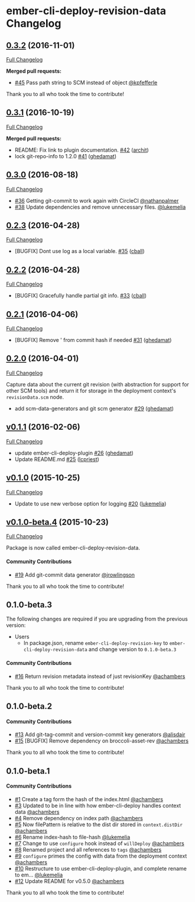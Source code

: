 # ember-cli-deploy-revision-data Changelog

## [0.3.2](https://github.com/ember-cli-deploy/ember-cli-deploy-revision-data/tree/0.3.2) (2016-11-01)
[Full Changelog](https://github.com/ember-cli-deploy/ember-cli-deploy-revision-data/compare/v0.3.1...0.3.2)

**Merged pull requests:**

- [#45](https://github.com/ember-cli-deploy/ember-cli-deploy-revision-data/pull/45) Pass path string to SCM instead of object [@kpfefferle](https://github.com/kpfefferle)

Thank you to all who took the time to contribute!

## [0.3.1](https://github.com/ember-cli-deploy/ember-cli-deploy-revision-data/tree/0.3.1) (2016-10-19)
[Full Changelog](https://github.com/ember-cli-deploy/ember-cli-deploy-revision-data/compare/v0.3.0...0.3.1)

**Merged pull requests:**

- README: Fix link to plugin documentation. [\#42](https://github.com/ember-cli-deploy/ember-cli-deploy-revision-data/pull/42) ([archit](https://github.com/archit))
- lock git-repo-info to 1.2.0 [\#41](https://github.com/ember-cli-deploy/ember-cli-deploy-revision-data/pull/41) ([ghedamat](https://github.com/ghedamat))

## [0.3.0](https://github.com/ember-cli-deploy/ember-cli-deploy-revision-data/tree/0.3.0) (2016-08-18)
[Full Changelog](https://github.com/ember-cli-deploy/ember-cli-deploy-revision-data/compare/v0.2.3...0.3.0)

- [#36](https://github.com/ember-cli-deploy/ember-cli-deploy-revision-data/pull/36) Getting git-commit to work again with CircleCI [@nathanpalmer](https://github.com/nathanpalmer)
- [#38](https://github.com/ember-cli-deploy/ember-cli-deploy-revision-data/pull/38) Update dependencies and remove unnecessary files. [@lukemelia](https://github.com/lukemelia)

## [0.2.3](https://github.com/ember-cli-deploy/ember-cli-deploy-revision-data/tree/0.2.3) (2016-04-28)
[Full Changelog](https://github.com/ember-cli-deploy/ember-cli-deploy-revision-data/compare/v0.2.2...0.2.3)

- \[BUGFIX\] Dont use log as a local variable. [\#35](https://github.com/ember-cli-deploy/ember-cli-deploy-revision-data/pull/35) ([cball](https://github.com/cball))

## [0.2.2](https://github.com/ember-cli-deploy/ember-cli-deploy-revision-data/tree/0.2.2) (2016-04-28)
[Full Changelog](https://github.com/ember-cli-deploy/ember-cli-deploy-revision-data/compare/v0.2.1...0.2.2)

- \[BUGFIX\] Gracefully handle partial git info. [\#33](https://github.com/ember-cli-deploy/ember-cli-deploy-revision-data/pull/33) ([cball](https://github.com/cball))

## [0.2.1](https://github.com/ember-cli-deploy/ember-cli-deploy-revision-data/tree/0.2.1) (2016-04-06)
[Full Changelog](https://github.com/ember-cli-deploy/ember-cli-deploy-revision-data/compare/v0.2.0...v0.2.1)

- \[BUGFIX\] Remove ' from commit hash if needed [\#31](https://github.com/ember-cli-deploy/ember-cli-deploy-revision-data/pull/31) ([ghedamat](https://github.com/ghedamat))

## [0.2.0](https://github.com/ember-cli-deploy/ember-cli-deploy-revision-data/tree/0.2.0) (2016-04-01)
[Full Changelog](https://github.com/ember-cli-deploy/ember-cli-deploy-revision-data/compare/v0.1.1...v0.2.0)

Capture data about the current git revision (with abstraction for support for other SCM tools) and return it for storage in the deployment context's `revisionData.scm` node.

- add scm-data-generators and git scm generator [\#29](https://github.com/ember-cli-deploy/ember-cli-deploy-revision-data/pull/29) ([ghedamat](https://github.com/ghedamat))

## [v0.1.1](https://github.com/ember-cli-deploy/ember-cli-deploy-revision-data/tree/v0.1.1) (2016-02-06)
[Full Changelog](https://github.com/ember-cli-deploy/ember-cli-deploy-revision-data/compare/v0.1.0...v0.1.1)

- update ember-cli-deploy-plugin [\#26](https://github.com/ember-cli-deploy/ember-cli-deploy-revision-data/pull/26) ([ghedamat](https://github.com/ghedamat))
- Update README.md [\#25](https://github.com/ember-cli-deploy/ember-cli-deploy-revision-data/pull/25) ([lcpriest](https://github.com/lcpriest))

## [v0.1.0](https://github.com/ember-cli-deploy/ember-cli-deploy-revision-data/tree/v0.1.0) (2015-10-25)
[Full Changelog](https://github.com/ember-cli-deploy/ember-cli-deploy-revision-data/compare/v0.1.0-beta.4...v0.1.0)

- Update to use new verbose option for logging [\#20](https://github.com/ember-cli-deploy/ember-cli-deploy-revision-data/pull/20) ([lukemelia](https://github.com/lukemelia))

## [v0.1.0-beta.4](https://github.com/ember-cli-deploy/ember-cli-deploy-revision-data/tree/v0.1.0-beta.4) (2015-10-23)
[Full Changelog](https://github.com/ember-cli-deploy/ember-cli-deploy-revision-data/compare/v0.1.0-beta.3...v0.1.0-beta.4)

Package is now called ember-cli-deploy-revision-data.

#### Community Contributions

- [#19](https://github.com/ember-cli-deploy/ember-cli-deploy-revision-data/pull/19) Add git-commit data generator [@jrowlingson](https://github.com/jrowlingson)

Thank you to all who took the time to contribute!

## 0.1.0-beta.3

The following changes are required if you are upgrading from the previous version:
- Users
  + In package.json, rename `ember-cli-deploy-revision-key` to `ember-cli-deploy-revision-data` and change
    version to `0.1.0-beta.3`

#### Community Contributions

- [#16](https://github.com/ember-cli-deploy/ember-cli-deploy-revision-data/pull/16) Return revision metadata instead of just revisionKey [@achambers](https://github.com/achambers)

Thank you to all who took the time to contribute!

## 0.1.0-beta.2

#### Community Contributions

- [#13](https://github.com/ember-cli-deploy/ember-cli-deploy-revision-data/pull/13) Add git-tag-commit and version-commit key generators [@alisdair](https://github.com/alisdair)
- [#15](https://github.com/ember-cli-deploy/ember-cli-deploy-revision-data/pull/15) [BUGFIX] Remove dependency on broccoli-asset-rev [@achambers](https://github.com/achambers)

Thank you to all who took the time to contribute!

## 0.1.0-beta.1

#### Community Contributions

- [#1](https://github.com/ember-cli-deploy/ember-cli-deploy-revision-data/pull/1) Create a tag form the hash of the index.html [@achambers](https://github.com/achambers)
- [#3](https://github.com/ember-cli-deploy/ember-cli-deploy-revision-data/pull/3) Updated to be in line with how ember-cli-deploy handles context data [@achambers](https://github.com/achambers)
- [#4](https://github.com/ember-cli-deploy/ember-cli-deploy-revision-data/pull/4) Remove dependency on index path [@achambers](https://github.com/achambers)
- [#5](https://github.com/ember-cli-deploy/ember-cli-deploy-revision-data/pull/5) Now filePattern is relative to the dist dir stored in `context.distDir` [@achambers](https://github.com/achambers)
- [#6](https://github.com/ember-cli-deploy/ember-cli-deploy-revision-data/pull/6) Rename index-hash to file-hash [@lukemelia](https://github.com/lukemelia)
- [#7](https://github.com/ember-cli-deploy/ember-cli-deploy-revision-data/pull/7) Change to use `configure` hook instead of `willDeploy` [@achambers](https://github.com/achambers)
- [#8](https://github.com/ember-cli-deploy/ember-cli-deploy-revision-data/pull/8) Renamed project and all references to `tags` [@achambers](https://github.com/achambers)
- [#9](https://github.com/ember-cli-deploy/ember-cli-deploy-revision-data/pull/9) `configure` primes the config with data from the deployment context [@achambers](https://github.com/achambers)
- [#10](https://github.com/ember-cli-deploy/ember-cli-deploy-revision-data/pull/10) Restructure to use ember-cli-deploy-plugin, and complete rename to em… [@lukemelia](https://github.com/lukemelia)
- [#12](https://github.com/ember-cli-deploy/ember-cli-deploy-revision-data/pull/12) Update README for v0.5.0 [@achambers](https://github.com/achambers)

Thank you to all who took the time to contribute!
